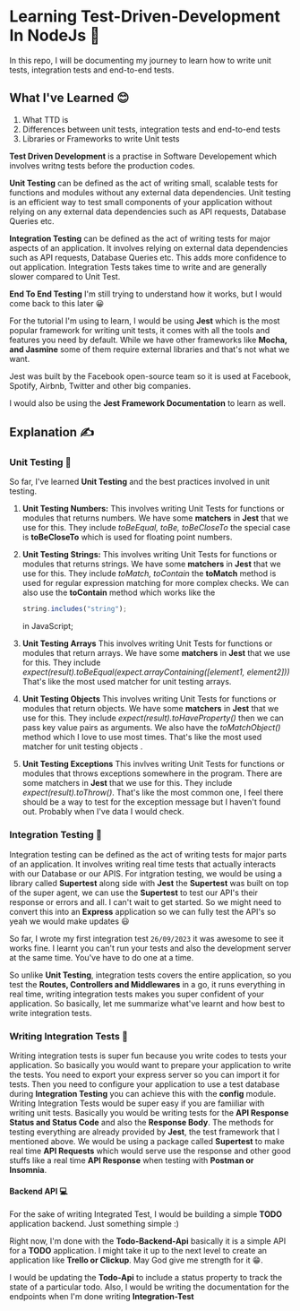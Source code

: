 # Learning Test-Driven-Development In NodeJs 🚀

In this repo, I will be documenting my journey to learn how to write unit tests, integration tests and end-to-end tests.

## What I've Learned 😊

1. What TTD is
2. Differences between unit tests, integration tests and end-to-end tests
3. Libraries or Frameworks to write Unit tests

**Test Driven Development** is a practise in Software Developement which involves writng tests before the production codes.

**Unit Testing** can be defined as the act of writing small, scalable tests for functions and modules without any external data dependencies. Unit testing is an efficient way to test small components of your application without relying on any external data dependencies such as API requests, Database Queries etc.

**Integration Testing** can be defined as the act of writing tests for major aspects of an application. It involves relying on external data dependencies such as API requests, Database Queries etc. This adds more confidence to out application. Integration Tests takes time to write and are generally slower compared to Unit Test.

**End To End Testing** I'm still trying to understand how it works, but I would come back to this later 😀

For the tutorial I'm using to learn, I would be using **Jest** which is the most popular framework for writing unit tests, it comes with all the tools and features you need by default. While we have other frameworks like **Mocha, and Jasmine** some of them require external libraries and that's not what we want.

Jest was built by the Facebook open-source team so it is used at Facebook, Spotify, Airbnb, Twitter and other big companies.

I would also be using the **Jest Framework Documentation** to learn as well.

## Explanation ✍️

### Unit Testing 🧪

So far, I've learned **Unit Testing** and the best practices involved in unit testing.

1. **Unit Testing Numbers:**
   This involves writing Unit Tests for functions or modules that returns numbers. We have some **matchers** in **Jest** that we use for this. They include _toBeEqual, toBe, toBeCloseTo_ the special case is **toBeCloseTo** which is used for floating point numbers.

2. **Unit Testing Strings:**
   This involves writing Unit Tests for functions or modules that returns strings. We have some **matchers** in **Jest** that we use for this. They include _toMatch, toContain_ the **toMatch** method is used for regular expression matching for more complex checks. We can also use the **toContain** method which works like the

   ```js
   string.includes("string");
   ```

   in JavaScript;

3. **Unit Testing Arrays**
   This involves writing Unit Tests for functions or modules that return arrays. We have some **matchers** in **Jest** that we use for this. They include _expect(result).toBeEqual(expect.arrayContaining([element1, element2]))_
   That's like the most used matcher for unit testing arrays.

4. **Unit Testing Objects**
   This involves writing Unit Tests for functions or modules that return objects. We have some **matchers** in **Jest** that we use for this. They include _expect(result).toHaveProperty()_ then we can pass key value pairs as arguments. We also have the _toMatchObject()_ method which I love to use most times.
   That's like the most used matcher for unit testing objects .

5. **Unit Testing Exceptions**
   This invlves writing Unit Tests for functions or modules that throws exceptions somewhere in the program. There are some matchers in **Jest** that we use for this. They include _expect(result).toThrow()_. That's like the most common one, I feel there should be a way to test for the exception message but I haven't found out. Probably when I've data I would check.

### Integration Testing 🧪

Integration testing can be defined as the act of writing tests for major parts of an application. It involves writing real time tests that actually interacts with our Database or our APIS. For intgration testing, we would be using a library called **Supertest** along side with **Jest** the **Supertest** was built on top of the super agent, we can use the **Supertest** to test our API's their response or errors and all. I can't wait to get started. So we might need to convert this into an **Express** application so we can fully test the API's so yeah we would make updates 😃

So far, I wrote my first integration test `26/09/2023` it was awesome to see it works fine. I learnt you can't run your tests and also the development server at the same time. You've have to do one at a time.

So unlike **Unit Testing**, integration tests covers the entire application, so you test the **Routes, Controllers and Middlewares** in a go, it runs everything in real time, writing integration tests makes you super confident of your application. So basically, let me summarize what've learnt and how best to write integration tests.

### Writing Integration Tests 🧪

Writing integration tests is super fun because you write codes to tests your application. So basically you would want to prepare your application to write the tests. You need to export your express server so you can import it for tests. Then you need to configure your application to use a test database during **Integration Testing** you can achieve this with the **config** module. Writing Integration Tests would be super easy if you are famiiliar with writing unit tests. Basically you would be writing tests for the **API Response** **Status and Status Code** and also the **Response Body**. The methods for testing everything are already provided by **Jest**, the test framework that I mentioned above. We would be using a package called **Supertest** to make real time **API Requests** which would serve use the response and other good stuffs like a real time **API Response** when testing with **Postman or Insomnia**.

#### Backend API 💻

For the sake of writing Integrated Test, I would be building a simple **TODO** application backend. Just something simple :)

Right now, I'm done with the **Todo-Backend-Api** basically it is a simple API for a **TODO** application. I might take it up to the next level to create an application like **Trello or Clickup**. May God give me strength for it 😁.

I would be updating the **Todo-Api** to include a status property to track the state of a particular todo. Also, I would be writing the documentation for the endpoints when I'm done writing **Integration-Test**
